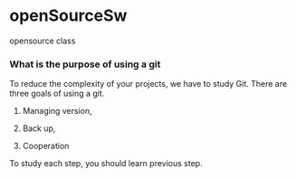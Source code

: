 # openSourceSw
opensource class

### What is the purpose of using a git
To reduce the complexity of your projects, we have to study Git. There are three goals of using a git. 

1. Managing version,

2. Back up,

3. Cooperation

To study each step, you should learn previous step.
